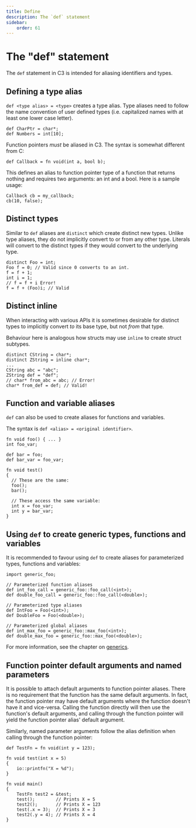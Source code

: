 ```yaml
---
title: Define
description: The `def` statement
sidebar:
    order: 61
---
```


# The "def" statement

The `def` statement in C3 is intended for aliasing identifiers and types.

## Defining a type alias

`def <type alias> = <type>` creates a type alias. Type aliases need to follow the name convention of user defined types (i.e. capitalized
names with at least one lower case letter).

```c3
def CharPtr = char*;
def Numbers = int[10];
```

Function pointers _must_ be aliased in C3. The syntax is somewhat different from C:

```c3
def Callback = fn void(int a, bool b);
```

This defines an alias to function pointer type of a function that returns nothing and requires two arguments: an int and a bool. Here is a sample usage:

```c3
Callback cb = my_callback;
cb(10, false);
```

## Distinct types

Similar to `def` aliases are `distinct` which create distinct new types. Unlike type aliases,
they do not implicitly convert to or from any other type.
Literals will convert to the distinct types if they would convert to the underlying type.

```c3
distinct Foo = int;
Foo f = 0; // Valid since 0 converts to an int.
f = f + 1;
int i = 1;
// f = f + i Error!
f = f + (Foo)i; // Valid
```

## Distinct inline

When interacting with various APIs it is sometimes desirable for distinct types to implicitly convert *to* 
its base type, but not *from* that type.

Behaviour here is analogous how structs may use `inline` to create struct subtypes.

```c3
distinct CString = char*;
distinct ZString = inline char*;
...
CString abc = "abc";
ZString def = "def";
// char* from_abc = abc; // Error!
char* from_def = def; // Valid!
```

## Function and variable aliases

`def` can also be used to create aliases for functions and variables.

The syntax is `def <alias> = <original identifier>`.

```c3
fn void foo() { ... }
int foo_var;

def bar = foo;
def bar_var = foo_var;

fn void test() 
{
  // These are the same:
  foo();
  bar();
  
  // These access the same variable:
  int x = foo_var;
  int y = bar_var;
}  
```

## Using `def` to create generic types, functions and variables

It is recommended to favour using `def` to create aliases for parameterized types, functions 
and variables:

```c3
import generic_foo;

// Parameterized function aliases
def int_foo_call = generic_foo::foo_call(<int>);
def double_foo_call = generic_foo::foo_call(<double>);

// Parameterized type aliases
def IntFoo = Foo(<int>);
def DoubleFoo = Foo(<double>);

// Parameterized global aliases
def int_max_foo = generic_foo::max_foo(<int>);
def double_max_foo = generic_foo::max_foo(<double>);
```

For more information, see the chapter on [generics](/references/docs/generics).

## Function pointer default arguments and named parameters

It is possible to attach default arguments to function pointer aliases. There is no requirement
that the function has the same default arguments. In fact, the function pointer may have 
default arguments where the function doesn't have it and vice-versa. Calling the function
directly will then use the function's default arguments, and calling through the function pointer
will yield the function pointer alias' default argument.

Similarly, named parameter arguments follow the alias definition when calling through the 
function pointer:

```c3
def TestFn = fn void(int y = 123);

fn void test(int x = 5)
{
    io::printfn("X = %d");
}

fn void main()
{
    TestFn test2 = &test;
    test();        // Prints X = 5
    test2();       // Prints X = 123
    test(.x = 3);  // Prints X = 3 
    test2(.y = 4); // Prints X = 4
}
```
